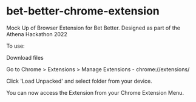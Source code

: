 # bet-better-chrome-extension

Mock Up of Browser Extension for Bet Better. Designed as part of the Athena Hackathon 2022

To use:

Download files

Go to Chrome > Extensions > Manage Extensions - chrome://extensions/

Click 'Load Unpacked' and select folder from your device.

You can now access the Extension from your Chrome Extension Menu.
